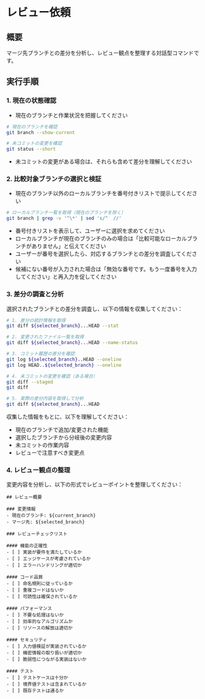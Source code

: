 # レビュー依頼

## 概要

マージ先ブランチとの差分を分析し、レビュー観点を整理する対話型コマンドです。

## 実行手順

### 1. 現在の状態確認

- 現在のブランチと作業状況を把握してください

```bash
# 現在のブランチを確認
git branch --show-current

# 未コミットの変更を確認
git status --short
```

- 未コミットの変更がある場合は、それらも含めて差分を理解してください

### 2. 比較対象ブランチの選択と検証

- 現在のブランチ以外のローカルブランチを番号付きリストで提示してください

```bash
# ローカルブランチ一覧を取得（現在のブランチを除く）
git branch | grep -v '^\*' | sed 's/^  //'
```

- 番号付きリストを表示して、ユーザーに選択を求めてください
- ローカルブランチが現在のブランチのみの場合は「比較可能なローカルブランチがありません」と伝えてください
- ユーザーが番号を選択したら、対応するブランチとの差分を調査してください
- 候補にない番号が入力された場合は「無効な番号です。もう一度番号を入力してください」と再入力を促してください

### 3. 差分の調査と分析

選択されたブランチとの差分を調査し、以下の情報を収集してください：

```bash
# 1. 差分の統計情報を取得
git diff ${selected_branch}...HEAD --stat

# 2. 変更されたファイル一覧を取得
git diff ${selected_branch}...HEAD --name-status

# 3. コミット履歴の差分を確認
git log ${selected_branch}..HEAD --oneline
git log HEAD..${selected_branch} --oneline

# 4. 未コミットの変更を確認（ある場合）
git diff --staged
git diff

# 5. 実際の差分内容を取得して分析
git diff ${selected_branch}...HEAD
```

収集した情報をもとに、以下を理解してください：

- 現在のブランチで追加/変更された機能
- 選択したブランチから分岐後の変更内容
- 未コミットの作業内容
- レビューで注意すべき変更点

### 4. レビュー観点の整理

変更内容を分析し、以下の形式でレビューポイントを整理してください：

```text
## レビュー概要

### 変更情報
- 現在のブランチ: ${current_branch}
- マージ先: ${selected_branch}

### レビューチェックリスト

#### 機能の正確性
- [ ] 実装が要件を満たしているか
- [ ] エッジケースが考慮されているか
- [ ] エラーハンドリングが適切か

#### コード品質
- [ ] 命名規則に従っているか
- [ ] 重複コードはないか
- [ ] 可読性は確保されているか

#### パフォーマンス
- [ ] 不要な処理はないか
- [ ] 効率的なアルゴリズムか
- [ ] リソースの解放は適切か

#### セキュリティ
- [ ] 入力値検証が実装されているか
- [ ] 機密情報の取り扱いが適切か
- [ ] 脆弱性につながる実装はないか

#### テスト
- [ ] テストケースは十分か
- [ ] 境界値テストは含まれているか
- [ ] 既存テストは通るか
```
